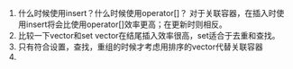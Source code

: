 1. 什么时候使用insert？什么时候使用operator[]？
对于关联容器，在插入时使用insert将会比使用operator[]效率更高；在更新时则相反。
2. 比较一下vector和set
vector在结尾插入效率很高，set适合于去重和查找。
3. 只有符合设置，查找，重组的时候才考虑用排序的vector代替关联容器
4. 